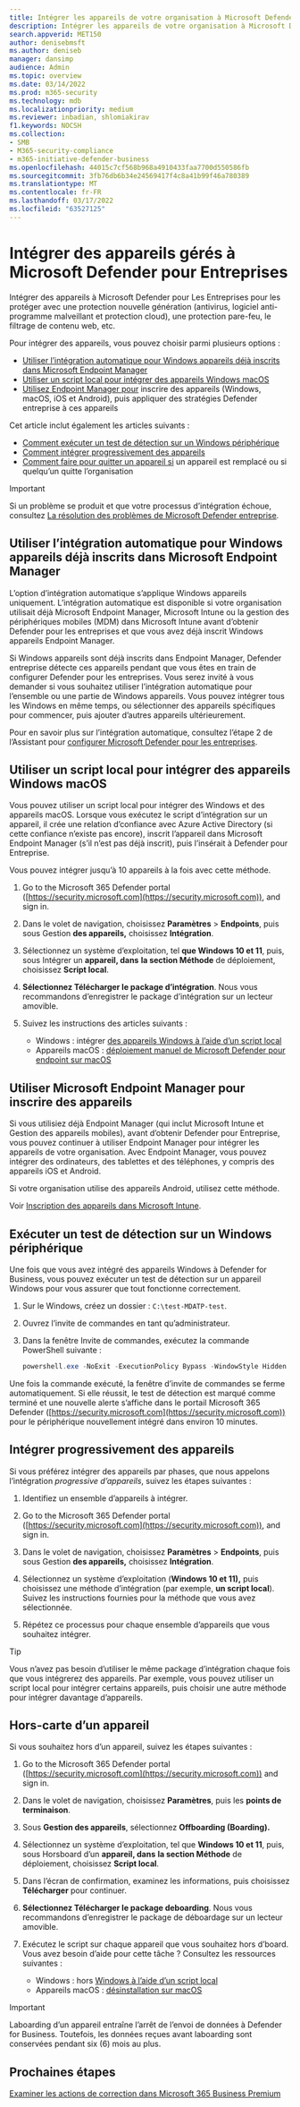 ```yaml
---
title: Intégrer les appareils de votre organisation à Microsoft Defender entreprise
description: Intégrer les appareils de votre organisation à Microsoft Defender entreprise
search.appverid: MET150
author: denisebmsft
ms.author: deniseb
manager: dansimp
audience: Admin
ms.topic: overview
ms.date: 03/14/2022
ms.prod: m365-security
ms.technology: mdb
ms.localizationpriority: medium
ms.reviewer: inbadian, shlomiakirav
f1.keywords: NOCSH
ms.collection:
- SMB
- M365-security-compliance
- m365-initiative-defender-business
ms.openlocfilehash: 44015c7cf568b968a4910433faa7700d550586fb
ms.sourcegitcommit: 3fb76db6b34e24569417f4c8a41b99f46a780389
ms.translationtype: MT
ms.contentlocale: fr-FR
ms.lasthandoff: 03/17/2022
ms.locfileid: "63527125"
---
```

# <a name="onboard-managed-devices-to-microsoft-defender-for-business"></a>Intégrer des appareils gérés à Microsoft Defender pour Entreprises

Intégrer des appareils à Microsoft Defender pour Les Entreprises pour les protéger avec une protection nouvelle génération (antivirus, logiciel anti-programme malveillant et protection cloud), une protection pare-feu, le filtrage de contenu web, etc. 

Pour intégrer des appareils, vous pouvez choisir parmi plusieurs options :

- [Utiliser l’intégration automatique pour Windows appareils déjà inscrits dans Microsoft Endpoint Manager](#use-automatic-onboarding-for-windows-devices-that-are-already-enrolled-in-microsoft-endpoint-manager)
- [Utiliser un script local pour intégrer des appareils Windows macOS](#use-a-local-script-to-onboard-windows-and-macos-devices)
- [Utilisez Endpoint Manager pour](#use-microsoft-endpoint-manager-to-enroll-devices) inscrire des appareils (Windows, macOS, iOS et Android), puis appliquer des stratégies Defender entreprise à ces appareils

Cet article inclut également les articles suivants :

- [Comment exécuter un test de détection sur un Windows périphérique](#run-a-detection-test-on-a-windows-device)
- [Comment intégrer progressivement des appareils](#onboard-devices-gradually)
- [Comment faire pour quitter un appareil si](#offboard-a-device) un appareil est remplacé ou si quelqu’un quitte l’organisation

> [!IMPORTANT]
> Si un problème se produit et que votre processus d’intégration échoue, consultez [La résolution des problèmes de Microsoft Defender entreprise](../security/defender-business/mdb-troubleshooting.yml).

## <a name="use-automatic-onboarding-for-windows-devices-that-are-already-enrolled-in-microsoft-endpoint-manager"></a>Utiliser l’intégration automatique pour Windows appareils déjà inscrits dans Microsoft Endpoint Manager

L’option d’intégration automatique s’applique Windows appareils uniquement. L’intégration automatique est disponible si votre organisation utilisait déjà Microsoft Endpoint Manager, Microsoft Intune ou la gestion des périphériques mobiles (MDM) dans Microsoft Intune avant d’obtenir Defender pour les entreprises et que vous avez déjà inscrit Windows appareils Endpoint Manager. 

Si Windows appareils sont déjà inscrits dans Endpoint Manager, Defender entreprise détecte ces appareils pendant que vous êtes en train de configurer Defender pour les entreprises. Vous serez invité à vous demander si vous souhaitez utiliser l’intégration automatique pour l’ensemble ou une partie de Windows appareils. Vous pouvez intégrer tous les Windows en même temps, ou sélectionner des appareils spécifiques pour commencer, puis ajouter d’autres appareils ultérieurement.

Pour en savoir plus sur l’intégration automatique, consultez l’étape 2 de l’Assistant pour [configurer Microsoft Defender pour les entreprises](../security/defender-business/mdb-use-wizard.md).

## <a name="use-a-local-script-to-onboard-windows-and-macos-devices"></a>Utiliser un script local pour intégrer des appareils Windows macOS

Vous pouvez utiliser un script local pour intégrer des Windows et des appareils macOS. Lorsque vous exécutez le script d’intégration sur un appareil, il crée une relation d’confiance avec Azure Active Directory (si cette confiance n’existe pas encore), inscrit l’appareil dans Microsoft Endpoint Manager (s’il n’est pas déjà inscrit), puis l’insérait à Defender pour Entreprise. 

Vous pouvez intégrer jusqu’à 10 appareils à la fois avec cette méthode.

1. Go to the Microsoft 365 Defender portal ([https://security.microsoft.com](https://security.microsoft.com)), and sign in.

2. Dans le volet de navigation, choisissez **Paramètres** >  **Endpoints**, puis sous Gestion **des appareils,** choisissez **Intégration**.

3. Sélectionnez un système d’exploitation, tel **que Windows 10 et 11**, puis, sous Intégrer un **appareil, dans** **la section Méthode** de déploiement, choisissez **Script local**. 

4. **Sélectionnez Télécharger le package d’intégration**. Nous vous recommandons d’enregistrer le package d’intégration sur un lecteur amovible.

5. Suivez les instructions des articles suivants :

   - Windows : intégrer [des appareils Windows à l’aide d’un script local](../security/defender-endpoint/configure-endpoints-script.md#onboard-windows-devices-using-a-local-script)
   - Appareils macOS : [déploiement manuel de Microsoft Defender pour endpoint sur macOS](../security/defender-endpoint/mac-install-manually.md#download-installation-and-onboarding-packages)

## <a name="use-microsoft-endpoint-manager-to-enroll-devices"></a>Utiliser Microsoft Endpoint Manager pour inscrire des appareils

Si vous utilisiez déjà Endpoint Manager (qui inclut Microsoft Intune et Gestion des appareils mobiles), avant d’obtenir Defender pour Entreprise, vous pouvez continuer à utiliser Endpoint Manager pour intégrer les appareils de votre organisation. Avec Endpoint Manager, vous pouvez intégrer des ordinateurs, des tablettes et des téléphones, y compris des appareils iOS et Android.

Si votre organisation utilise des appareils Android, utilisez cette méthode.

Voir [Inscription des appareils dans Microsoft Intune](/mem/intune/enrollment/device-enrollment).


## <a name="run-a-detection-test-on-a-windows-device"></a>Exécuter un test de détection sur un Windows périphérique

Une fois que vous avez intégré des appareils Windows à Defender for Business, vous pouvez exécuter un test de détection sur un appareil Windows pour vous assurer que tout fonctionne correctement.

1. Sur le Windows, créez un dossier : `C:\test-MDATP-test`.

2. Ouvrez l’invite de commandes en tant qu’administrateur.

3. Dans la fenêtre Invite de commandes, exécutez la commande PowerShell suivante :

   ```powershell
   powershell.exe -NoExit -ExecutionPolicy Bypass -WindowStyle Hidden $ErrorActionPreference = 'silentlycontinue';(New-Object System.Net.WebClient).DownloadFile('http://127.0.0.1/1.exe', 'C:\\test-MDATP-test\\invoice.exe');Start-Process 'C:\\test-MDATP-test\\invoice.exe'
   ```

Une fois la commande exécuté, la fenêtre d’invite de commandes se ferme automatiquement. Si elle réussit, le test de détection est marqué comme terminé et une nouvelle alerte s’affiche dans le portail Microsoft 365 Defender ([https://security.microsoft.com](https://security.microsoft.com)) pour le périphérique nouvellement intégré dans environ 10 minutes.

## <a name="onboard-devices-gradually"></a>Intégrer progressivement des appareils

Si vous préférez intégrer des appareils par phases, que nous appelons l’intégration *progressive d’appareils*, suivez les étapes suivantes : 

1. Identifiez un ensemble d’appareils à intégrer.

2. Go to the Microsoft 365 Defender portal ([https://security.microsoft.com](https://security.microsoft.com)), and sign in.

3. Dans le volet de navigation, choisissez **Paramètres** >  **Endpoints**, puis sous Gestion **des appareils,** choisissez **Intégration**.

4. Sélectionnez un système d’exploitation (**Windows 10 et 11),** puis choisissez une méthode d’intégration (par exemple, **un script local**). Suivez les instructions fournies pour la méthode que vous avez sélectionnée.

5. Répétez ce processus pour chaque ensemble d’appareils que vous souhaitez intégrer. 

> [!TIP]
> Vous n’avez pas besoin d’utiliser le même package d’intégration chaque fois que vous intégrerez des appareils. Par exemple, vous pouvez utiliser un script local pour intégrer certains appareils, puis choisir une autre méthode pour intégrer davantage d’appareils.

## <a name="offboard-a-device"></a>Hors-carte d’un appareil

Si vous souhaitez hors d’un appareil, suivez les étapes suivantes :

1. Go to the Microsoft 365 Defender portal ([https://security.microsoft.com](https://security.microsoft.com)) and sign in.

2. Dans le volet de navigation, choisissez **Paramètres**, puis les **points de terminaison**.

3. Sous **Gestion des appareils**, sélectionnez **Offboarding (Boarding).**

4. Sélectionnez un système d’exploitation, tel que **Windows 10 et 11**, puis, sous Horsboard d’un **appareil, dans** **la section Méthode** de déploiement, choisissez **Script local**. 

5. Dans l’écran de confirmation, examinez les informations, puis choisissez **Télécharger** pour continuer.

6. **Sélectionnez Télécharger le package deboarding**. Nous vous recommandons d’enregistrer le package de déboardage sur un lecteur amovible.

7. Exécutez le script sur chaque appareil que vous souhaitez hors d’board. Vous avez besoin d’aide pour cette tâche ? Consultez les ressources suivantes :   

   - Windows : hors [Windows à l’aide d’un script local](../security/defender-endpoint/configure-endpoints-script.md#offboard-devices-using-a-local-script)
   - Appareils macOS : [désinstallation sur macOS](../security/defender-endpoint/mac-resources.md#uninstalling)

> [!IMPORTANT]
> Laboarding d’un appareil entraîne l’arrêt de l’envoi de données à Defender for Business. Toutefois, les données reçues avant laboarding sont conservées pendant six (6) mois au plus.

## <a name="next-steps"></a>Prochaines étapes

[Examiner les actions de correction dans Microsoft 365 Business Premium](m365bp-review-remediation-actions-devices.md)